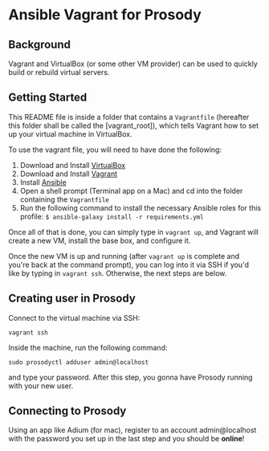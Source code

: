 # Ansible Vagrant for Prosody

## Background

Vagrant and VirtualBox (or some other VM provider) can be used to quickly build or rebuild virtual servers.

## Getting Started

This README file is inside a folder that contains a `Vagrantfile` (hereafter this folder shall be called the [vagrant_root]), which tells Vagrant how to set up your virtual machine in VirtualBox.

To use the vagrant file, you will need to have done the following:

  1. Download and Install [VirtualBox](https://www.virtualbox.org/wiki/Downloads)
  2. Download and Install [Vagrant](https://www.vagrantup.com/downloads.html)
  3. Install [Ansible](http://docs.ansible.com/intro_installation.html)
  4. Open a shell prompt (Terminal app on a Mac) and cd into the folder containing the `Vagrantfile`
  5. Run the following command to install the necessary Ansible roles for this profile: `$ ansible-galaxy install -r requirements.yml`

Once all of that is done, you can simply type in `vagrant up`, and Vagrant will create a new VM, install the base box, and configure it.

Once the new VM is up and running (after `vagrant up` is complete and you're back at the command prompt), you can log into it via SSH if you'd like by typing in `vagrant ssh`. Otherwise, the next steps are below.

## Creating user in Prosody

Connect to the virtual machine via SSH:

`vagrant ssh`

Inside the machine, run the following command:

`sudo prosodyctl adduser admin@localhost`
 
and type your password. After this step, you gonna have Prosody running with your new user.

## Connecting to Prosody

Using an app like Adium (for mac), register to an account admin@localhost with the password you set up in the last step and you should be **online**!
